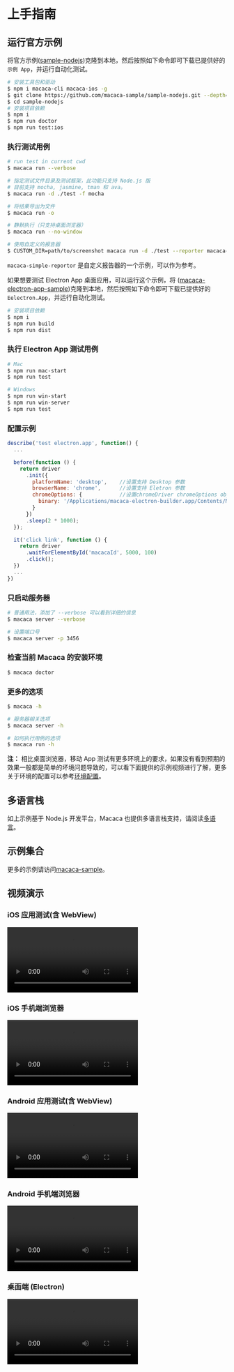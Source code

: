# 上手指南

## 运行官方示例

将官方示例([sample-nodejs](//github.com/macaca-sample/sample-nodejs))克隆到本地，然后按照如下命令即可下载已提供好的`示例 App`，并运行自动化测试。

```bash
# 安装工具包和驱动
$ npm i macaca-cli macaca-ios -g
$ git clone https://github.com/macaca-sample/sample-nodejs.git --depth=1
$ cd sample-nodejs
# 安装项目依赖
$ npm i
$ npm run doctor
$ npm run test:ios
```
### 执行测试用例

```bash
# run test in current cwd
$ macaca run --verbose

# 指定测试文件目录及测试框架，此功能只支持 Node.js 版
# 目前支持 mocha, jasmine, tman 和 ava。
$ macaca run -d ./test -f mocha

# 将结果导出为文件
$ macaca run -o

# 静默执行（只支持桌面浏览器）
$ macaca run --no-window

# 使用自定义的报告器
$ CUSTOM_DIR=path/to/screenshot macaca run -d ./test --reporter macaca-simple-reportor
```

`macaca-simple-reportor` 是自定义报告器的一个示例，可以作为参考。

如果想要测试 Electron App 桌面应用，可以运行这个示例，将 ([macaca-electron-app-sample](//github.com/macaca-sample/macaca-electron-app-sample))克隆到本地，然后按照如下命令即可下载已提供好的`Eelectron.App`，并运行自动化测试。

```bash
# 安装项目依赖
$ npm i
$ npm run build
$ npm run dist
```

### 执行 Electron App 测试用例

```bash
# Mac
$ npm run mac-start
$ npm run test

# Windows
$ npm run win-start
$ npm run win-server
$ npm run test
```

### 配置示例

```javascript
describe('test electron.app', function() {
  ...

  before(function () {
    return driver
      .init({
        platformName: 'desktop',    //设置支持 Desktop 参数
        browserName: 'chrome',      //设置支持 Eletron 参数
        chromeOptions: {            //设置chromeDriver chromeOptions object 参数
          binary: '/Applications/macaca-electron-builder.app/Contents/MacOS/macaca-electron-builder'  // 填写自己的执行文件路劲或者安装之后的文件路劲
        }
      })
      .sleep(2 * 1000);
  });

  it('click link', function () {
    return driver
      .waitForElementById('macacaId', 5000, 100)
      .click();
  })
  ...
})
```

### 只启动服务器

```bash
# 普通用法，添加了 --verbose 可以看到详细的信息
$ macaca server --verbose

# 设置端口号
$ macaca server -p 3456
```

### 检查当前 Macaca 的安装环境

```bash
$ macaca doctor
```

### 更多的选项

```bash
$ macaca -h

# 服务器相关选项
$ macaca server -h

# 如何执行用例的选项
$ macaca run -h

```

**注：** 相比桌面浏览器，移动 App 测试有更多环境上的要求，如果没有看到预期的效果一般都是简单的坏境问题导致的，可以看下面提供的示例视频进行了解，更多关于环境的配置可以参考[环境配置](./environment-setup)。

## 多语言栈

如上示例基于 Node.js 开发平台，Macaca 也提供多语言栈支持，请阅读[多语言](./multi-lang)。

## 示例集合

更多的示例请访问[macaca-sample](//github.com/macaca-sample)。

## 视频演示

### iOS 应用测试(含 WebView)

<video src="//os.alipayobjects.com/rmsportal/fyuMolxdSsGMlNw.mp4" controls="controls" preload="auto" controlslist="nodownload"></video>

### iOS 手机端浏览器

<video src="//os.alipayobjects.com/rmsportal/TDeTXmTfeqRlxhj.mp4" controls="controls" preload="auto" controlslist="nodownload"></video>

### Android 应用测试(含 WebView)

<video src="//os.alipayobjects.com/rmsportal/vjoZfJaZmCvInDv.mp4" controls="controls" preload="auto" controlslist="nodownload"></video>

### Android 手机端浏览器

<video src="//os.alipayobjects.com/rmsportal/VoxFKOVDsOjKyMs.mp4" controls="controls" preload="auto" controlslist="nodownload"></video>

### 桌面端 (Electron)

<video src="//os.alipayobjects.com/rmsportal/bgBKHXYSrlYpuvv.mp4" controls="controls" preload="auto" controlslist="nodownload"></video>
